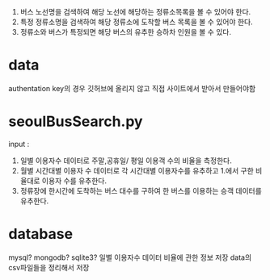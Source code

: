 1. 버스 노선명을 검색하여 해당 노선에 해당하는 정류소목록을 볼 수 있어야 한다.
2. 특정 정류소명을 검색하여 해당 정류소에 도착할 버스 목록을 볼 수 있어야 한다.
3. 정류소와 버스가 특정되면 해당 버스의 유추한 승하차 인원을 볼 수 있다.

# data
  authentation key의 경우 깃허브에 올리지 않고 직접 사이트에서 받아서 만들어야함
  
# seoulBusSearch.py
  input : 
  1. 일별 이용자수 데이터로 주말,공휴일/ 평일 이용객 수의 비율을 측정한다.
  2. 월별 시간대별 이용자 수 데이터로 각 시간대별 이용자수를 유추하고 1.에서 구한 비율대로 이용자 수를 유추한다.
  3. 정류장에 한시간에 도착하는 버스 대수를 구하여 한 버스를 이용하는 승객 데이터를 유추한다.

# database
  mysql? mongodb? sqlite3?
  일별 이용자수 데이터 비율에 관한 정보 저장
  data의 csv파일들을 정리해서 저장

